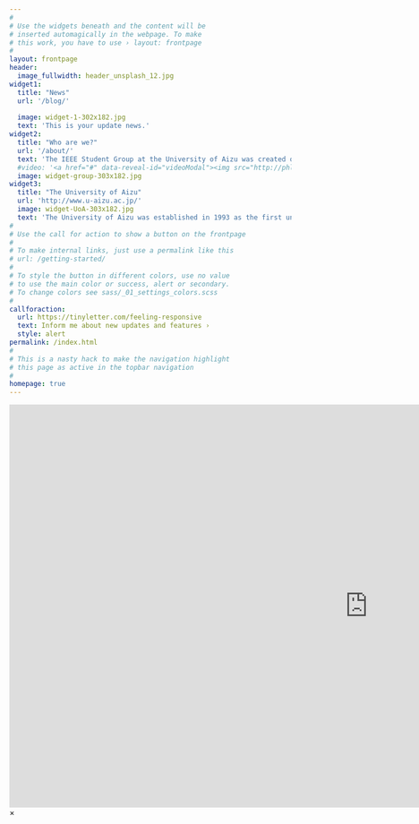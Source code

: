 ```yaml
---
#
# Use the widgets beneath and the content will be
# inserted automagically in the webpage. To make
# this work, you have to use › layout: frontpage
#
layout: frontpage
header:
  image_fullwidth: header_unsplash_12.jpg
widget1:
  title: "News"
  url: '/blog/'
  
  image: widget-1-302x182.jpg
  text: 'This is your update news.'
widget2:
  title: "Who are we?"
  url: '/about/'
  text: 'The IEEE Student Group at the University of Aizu was created on Dec. 2015.'
  #video: '<a href="#" data-reveal-id="videoModal"><img src="http://phlow.github.io/feeling-responsive/images/start-video-feeling-responsive-302x182.jpg" width="302" height="182" alt=""/></a>'
  image: widget-group-303x182.jpg
widget3:
  title: "The University of Aizu"
  url: 'http://www.u-aizu.ac.jp/'
  image: widget-UoA-303x182.jpg
  text: 'The University of Aizu was established in 1993 as the first university in Japan solely dedicated to computer science and engineering. “Computer science and engineering” is a cutting-edge research area with a broad range of applications and possibilities. It is one of the core areas leading to intellectual production technology. The University of Aizu is seeking individuals who think globally based in Aizu and take on new challenges in the field of computer science and engineering.'
#
# Use the call for action to show a button on the frontpage
#
# To make internal links, just use a permalink like this
# url: /getting-started/
#
# To style the button in different colors, use no value
# to use the main color or success, alert or secondary.
# To change colors see sass/_01_settings_colors.scss
#
callforaction:
  url: https://tinyletter.com/feeling-responsive
  text: Inform me about new updates and features ›
  style: alert
permalink: /index.html
#
# This is a nasty hack to make the navigation highlight
# this page as active in the topbar navigation
#
homepage: true
---
```


<div id="videoModal" class="reveal-modal large" data-reveal="">
  <div class="flex-video widescreen vimeo" style="display: block;">
    <iframe width="1280" height="720" src="https://www.youtube.com/embed/3b5zCFSmVvU" frameborder="0" allowfullscreen></iframe>
  </div>
  <a class="close-reveal-modal">&#215;</a>
</div>
